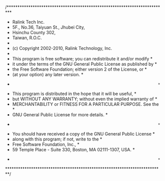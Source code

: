 /**************************************************************************
 * Ralink Tech Inc.
 * 5F., No.36, Taiyuan St., Jhubei City,
 * Hsinchu County 302,
 * Taiwan, R.O.C.
 *
 * (c) Copyright 2002-2010, Ralink Technology, Inc.
 *
 * This program is free software; you can redistribute it and/or modify  *
 * it under the terms of the GNU General Public License as published by  *
 * the Free Software Foundation; either version 2 of the License, or     *
 * (at your option) any later version.                                   *
 *                                                                       *
 * This program is distributed in the hope that it will be useful,       *
 * but WITHOUT ANY WARRANTY; without even the implied warranty of        *
 * MERCHANTABILITY or FITNESS FOR A PARTICULAR PURPOSE.  See the         *
 * GNU General Public License for more details.                          *
 *                                                                       *
 * You should have received a copy of the GNU General Public License     *
 * along with this program; if not, write to the                         *
 * Free Software Foundation, Inc.,                                       *
 * 59 Temple Place - Suite 330, Boston, MA  02111-1307, USA.             *
 *                                                                       *
 *************************************************************************/


